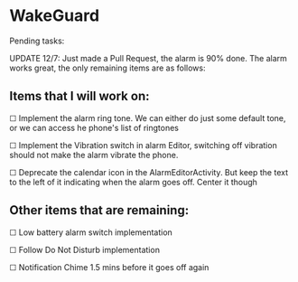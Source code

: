 # WakeGuard


Pending tasks: 


UPDATE 12/7: Just made a Pull Request, the alarm is 90% done. 
The alarm works great, the only remaining items are as follows: 

## Items that I will work on: 

☐ Implement the alarm ring tone. We can either do just some default tone, or we can access he phone's list of ringtones

☐ Implement the Vibration switch in alarm Editor, switching off vibration should not make the alarm vibrate the phone.

☐ Deprecate the calendar icon in the AlarmEditorActivity. But keep the text to the left of it indicating when the alarm goes off. Center it though



## Other items that are remaining:

☐ Low battery alarm switch implementation

☐ Follow Do Not Disturb implementation

☐ Notification Chime 1.5 mins before it goes off again
